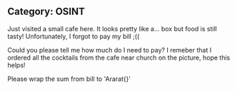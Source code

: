 ## Category: OSINT

Just visited a small cafe here. It looks pretty like a... box but food is still tasty! Unfortunately, I forgot to pay my bill ;(( 

Could you please tell me how much do I need to pay?
I remeber that I ordered all the cocktails from the cafe near church on the picture, hope this helps!

Please wrap the sum from bill to 'Ararat{}'

